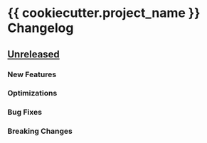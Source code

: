 # {{ cookiecutter.project_name }} Changelog

## [Unreleased]()

### New Features

### Optimizations

### Bug Fixes

### Breaking Changes
